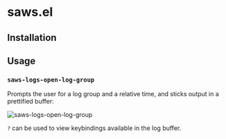 # saws.el

## Installation

## Usage

### `saws-logs-open-log-group`

Prompts the user for a log group and a relative time, and sticks output in a prettified buffer:

![saws-logs-open-log-group](https://github.com/LaurenceWarne/prefab.el/assets/17688577/53ea7508-65c5-4d0e-9d6c-1b84626118ed)

`?` can be used to view keybindings available in the log buffer.
